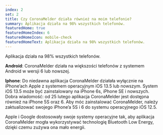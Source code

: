 ```yaml
---
index: 2
set: 2
title: Czy CoronaMelder działa również na moim telefonie?
summary: Aplikacja działa na 98% wszystkich telefonów.
featuredHome: true
featuredHomeIndex: 6
featuredHomeIcon: mobile-check
featuredHomeText: Aplikacja działa na 98% wszystkich telefonów.
---
```

Aplikacja działa na 98% wszystkich telefonów.

**Android**: CoronaMelder działa na większości telefonów z systemem Android w wersji 6 lub nowszej.

**Iphone**: Do niedawna aplikacja CoronaMelder działała wyłącznie na iPhone’ach Apple z systemem operacyjnym iOS 13.5 lub nowszym. System iOS 13.5 może być zainstalowany na iPhone 6s, iPhone SE i nowszych. Dobra wiadomość: od 25 lutego aplikacja CoronaMelder jest dostępna również na iPhone 5S oraz 6. Aby móc zainstalować CoronaMelder, należy zaktualizować swojego iPhone’a 5S i 6 do systemu operacyjnego iOS 12.5. 

Apple i Google dostosowały swoje systemy operacyjne tak, aby aplikacja CoronaMelder mogła wykorzystywać technologię Bluetooth Low Energy, dzięki czemu zużywa ona mało energii.
